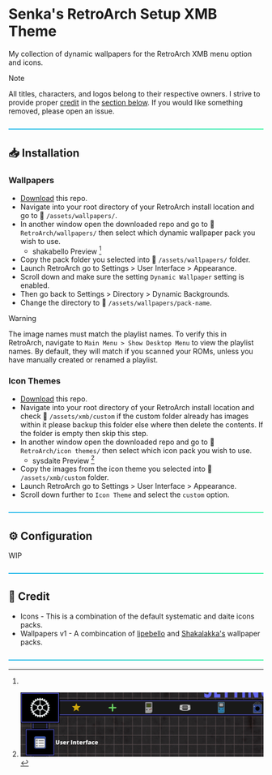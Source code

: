 # Senka's RetroArch Setup XMB Theme
My collection of dynamic wallpapers for the RetroArch XMB menu option and icons.

> [!NOTE]
> All titles, characters, and logos belong to their respective owners. I strive to provide proper [credit](#💜-Credit) in the [section below](#💜-Credit). If you would like something removed, please open an issue.

![---](https://github.com/senkawolf/Senkas-Retroarch-Setup/blob/main/media/line.png?raw=true)

## 📥 Installation

### Wallpapers
- [Download](https://github.com/SenkaWolf/Senkas-Retroarch-Setup/archive/refs/heads/main.zip) this repo.
- Navigate into your root directory of your RetroArch install location and go to 📂 `/assets/wallpapers/`.
- In another window open the downloaded repo and go to 📂 `RetroArch/wallpapers/` then select which dynamic wallpaper pack you wish to use.
  - shakabello Preview [^shakabello]
- Copy the pack folder you selected into 📂 `/assets/wallpapers/` folder.
- Launch RetroArch go to Settings > User Interface > Appearance.
- Scroll down and make sure the setting `Dynamic Wallpaper` setting is enabled.
- Then go back to Settings > Directory > Dynamic Backgrounds.
- Change the directory to 📂 `/assets/wallpapers/pack-name`.

> [!WARNING]
> The image names must match the playlist names. To verify this in RetroArch, navigate to `Main Menu > Show Desktop Menu` to view the playlist names. By default, they will match if you scanned your ROMs, unless you have manually created or renamed a playlist.

[^shakabello]: 

### Icon Themes
- [Download](https://github.com/SenkaWolf/Senkas-Retroarch-Setup/archive/refs/heads/main.zip) this repo.
- Navigate into your root directory of your RetroArch install location and check 📂 `/assets/xmb/custom` if the custom folder already has images within it please backup this folder else where then delete the contents. If the folder is empty then skip this step.
- In another window open the downloaded repo and go to 📂 `RetroArch/icon themes/` then select which icon pack you wish to use.
  - sysdaite Preview [^sysdaite]
- Copy the images from the icon theme you selected into 📂 `/assets/xmb/custom` folder.
- Launch RetroArch go to Settings > User Interface > Appearance.
- Scroll down further to `Icon Theme` and select the `custom` option.

[^sysdaite]: ![sysdaite image](https://github.com/senkawolf/Senkas-Retroarch-Setup/blob/main/media/screenshots/sysdaite.png?raw=true)

![---](https://github.com/senkawolf/Senkas-Retroarch-Setup/blob/main/media/line.png?raw=true)

## ⚙️ Configuration

WIP

![---](https://github.com/senkawolf/Senkas-Retroarch-Setup/blob/main/media/line.png?raw=true)

## 💜 Credit
- Icons - This is a combination of the default systematic and daite icons packs.
- Wallpapers v1 - A combincation of [lipebello](https://github.com/lipebello/Retroarch-XMB-Retrorama-Theme) and [Shakalakka's](https://archive.org/details/shakalakka-dynamic-wallpapers) wallpaper packs.

![---](https://github.com/senkawolf/Senkas-Retroarch-Setup/blob/main/media/line.png?raw=true)